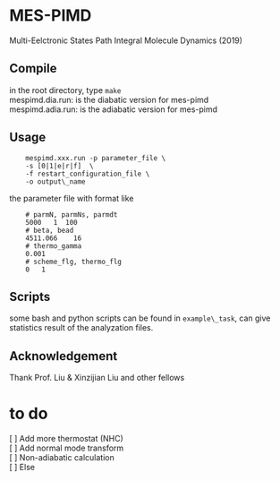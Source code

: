 # MES-PIMD
Multi-Eelctronic States Path Integral Molecule Dynamics (2019)  

## Compile  
in the root directory, type `make`  
mespimd.dia.run:  is the diabatic version for mes-pimd  
mespimd.adia.run: is the adiabatic version for mes-pimd  

## Usage  
```
    mespimd.xxx.run -p parameter_file \
    -s [0|1|e|r|f]  \
    -f restart_configuration_file \
    -o output\_name
```

the parameter file with format like  
```
    # parmN, parmNs, parmdt
    5000   1  100
    # beta, bead
    4511.066    16
    # thermo_gamma
    0.001
    # scheme_flg, thermo_flg
    0   1
```

## Scripts  
some bash and python scripts can be found in `example\_task`,
can give statistics result of the analyzation files.  

## Acknowledgement  
Thank Prof. Liu & Xinzijian Liu and other fellows 

# to do  
[ ] Add more thermostat (NHC)  
[ ] Add normal mode transform  
[ ] Non-adiabatic calculation  
[ ] Else  

